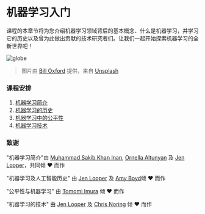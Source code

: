 # 机器学习入门

课程的本章节将为您介绍机器学习领域背后的基本概念、什么是机器学习，并学习它的历史以及曾为此做出贡献的技术研究者们。让我们一起开始探索机器学习的全新世界吧！

![globe](../images/globe.jpg)
> 图片由 <a href="https://unsplash.com/@bill_oxford?utm_source=unsplash&utm_medium=referral&utm_content=creditCopyText">Bill Oxford</a> 提供，来自 <a href="https://unsplash.com/s/photos/globe?utm_source=unsplash&utm_medium=referral&utm_content=creditCopyText">Unsplash</a>
  
### 课程安排

1. [机器学习简介](../1-intro-to-ML/translations/README.zh-cn.md)
1. [机器学习的历史](../2-history-of-ML/translations/README.zh-cn.md)
1. [机器学习中的公平性](../3-fairness/translations/README.zh-cn.md)
1. [机器学习技术](../4-techniques-of-ML/translations/README.zh-cn.md)
### 致谢

"机器学习简介"由 [Muhammad Sakib Khan Inan](https://twitter.com/Sakibinan), [Ornella Altunyan](https://twitter.com/ornelladotcom) 及 [Jen Looper](https://twitter.com/jenlooper)，共同倾 ♥️ 而作

"机器学习及人工智能历史" 由 [Jen Looper](https://twitter.com/jenlooper) 及 [Amy Boyd](https://twitter.com/AmyKateNicho)倾 ♥️ 而作

"公平性与机器学习" 由 [Tomomi Imura](https://twitter.com/girliemac) 倾 ♥️ 而作 

"机器学习的技术" 由 [Jen Looper](https://twitter.com/jenlooper) 及 [Chris Noring](https://twitter.com/softchris) 倾 ♥️ 而作
